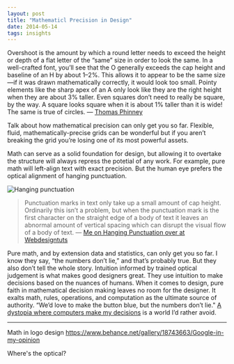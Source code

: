```yaml
---
layout: post
title: "Mathematicl Precision in Design"
date: 2014-05-14
tags: insights
---
```


Overshoot is the amount by which a round letter needs to exceed the height or depth of a flat letter of the “same” size in order to look the same. In a well-crafted font, you’ll see that the O generally exceeds the cap height and baseline of an H by about 1–2%. This allows it to appear to be the same size—if it was drawn mathematically correctly, it would look too small. Pointy elements like the sharp apex of an A only look like they are the right height when they are about 3% taller. Even squares don’t need to really be square, by the way. A square looks square when it is about 1% taller than it is wide! The same is true of circles. — [Thomas Phinney](http://www.commarts.com/columns/know-font-sucks)

Talk about how mathematical precision can only get you so far. Flexible, fluid, mathematically-precise grids can be wonderful but if you aren’t breaking the grid you’re losing one of its most powerful assets.

Math can serve as a solid foundation for design, but allowing it to overtake the structure will always repress the potetial of any work. For example, pure math will left-align text with exact precision. But the human eye prefers the optical alignment of hanging punctuation.

![Hanging punctuation](https://s3.amazonaws.com/cms-assets.tutsplus.com/uploads/users/30/posts/19890/image/cap-height.png)

> Punctuation marks in text only take up a small amount of cap height. Ordinarily this isn’t a problem, but when the punctuation mark is the first character on the straight edge of a body of text it leaves an abnormal amount of vertical spacing which can disrupt the visual flow of a body of text. — [Me on Hanging Punctuation over at Webdesigntuts](http://webdesign.tutsplus.com/articles/getting-the-hang-of-hanging-punctuation--cms-19890)


Pure math, and by extension data and statistics, can only get you so far. I know they say, “the numbers don’t lie,” and that’s probably true. But they also don’t tell the whole story. Intuition informed by trained optical judgement is what makes good designers great. They use intuition to make decisions based on the nuances of humans. When it comes to design, pure faith in mathematical decision making leaves no room for the designer. It exalts math, rules, operations, and computation as the ultimate source of authority. “We’d love to make the button blue, but the numbers don’t lie." [A dystopia where computers make my decisions](http://jackilby.files.wordpress.com/2013/12/wall-e-humans.jpg) is a world I’d rather avoid.


---

Math in logo design
https://www.behance.net/gallery/18743663/Google-in-my-opinion

Where's the optical?